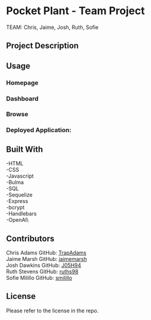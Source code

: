 # Pocket Plant - Team Project
TEAM: Chris, Jaime, Josh, Ruth, Sofie


## Project Description 


## Usage 

### Homepage


### Dashboard


### Browse


### Deployed Application:


## Built With
-HTML\
-CSS\
-Javascript\
-Bulma\
-SQL\
-Sequelize\
-Express\
-bcrypt\
-Handlebars\
-OpenAI\

## Contributors 
Chris Adams GitHub: [TrapAdams](https://github.com/TrapAdams)\
Jaime Marsh GitHub: [jaimemarsh](https://github.com/jaimemarsh)\
Josh Dawkins GitHub: [J05H94](https://github.com/J05H94)\
Ruth Stevens GitHub: [ruths98](https://github.com/ruths98)\
Sofie Milillo GitHub: [smilillo](https://github.com/smilillo)

## License
Please refer to the license in the repo.
